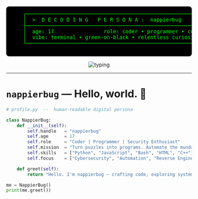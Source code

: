 <!-- KATHARA😂😅: nappierbug — 17yo Coder / Security Enthusiast -->
<p align="center">
  <pre style="background:#000;color:#00FF00;padding:12px;border-radius:8px;font-family:monospace;">
    ┌─────────────────────────────────────────────────────────────┐
    │  >  D E C O D I N G   P E R S O N A :  nappierbug          │
    ├─────────────────────────────────────────────────────────────┤
    │  age: 17                role: coder • programmer • curious │
    │  vibe: terminal • green-on-black • relentless curiosity     │
    └─────────────────────────────────────────────────────────────┘
  </pre>
</p>

<p align="center">
  <img src="https://readme-typing-svg.herokuapp.com?font=Fira+Code&size=22&color=00FF00&center=true&vCenter=true&width=700&lines=>+Booting...;>+Profile+Loaded+as+nappierbug;>+Engage+to+learn+more..." alt="typing">
</p>

---

# `nappierbug` — Hello, world. 👋

```python
# profile.py  --  human-readable digital persona

class NappierBug:
    def __init__(self):
        self.handle   = "nappierbug"
        self.age      = 17
        self.role     = "Coder | Programmer | Security Enthusiast"
        self.mission  = "Turn puzzles into programs. Automate the mundane. Learn relentlessly."
        self.skills   = ["Python", "JavaScript", "Bash", "HTML", "C++"]
        self.focus    = ["Cybersecurity", "Automation", "Reverse Engineering", "Open Source"]

    def greet(self):
        return "Hello. I'm nappierbug — crafting code, exploring systems, chasing bugs."

me = NappierBug()
print(me.greet())
